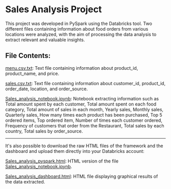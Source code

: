 # Sales Analysis Project

This project was developed in PySpark using the Databricks tool. Two different files containing information about food orders from various locations were analyzed, with the aim of processing the data analysis to extract relevant and valuable insights.

## File Contents:

[menu.csv.txt](menu.csv.txt): Text file containing information about product_id, product_name, and price.

[sales.csv.txt](sales.csv.txt): Text file containing information about customer_id, product_id, order_date, location, and order_source.

[Sales_analysis_notebook.ipynb](Sales_analysis_notebook.ipynb): Notebook extracting information such as Total amount spent by each customer, Total amount spent on each food category, Total amount of sales in each month, Yearly sales, Monthly sales, Quarterly sales, How many times each product has been purchased, Top 5 ordered items, Top ordered item, Number of times each customer ordered, Frequency of customers that order from the Restaurant, Total sales by each country, Total sales by order_source.
***
It's also possible to download the raw HTML files of the framework and the dashboard and upload them directly into your Databricks account:

[Sales_analysis_pyspark.html](Sales_analysis_pyspark.html): HTML version of the file [Sales_analysis_notebook.ipynb](Sales_analysis_notebook.ipynb).

[Sales_analysis_dashboard.html](Sales_analysis_dashboard.html): HTML file displaying graphical results of the data extracted.
